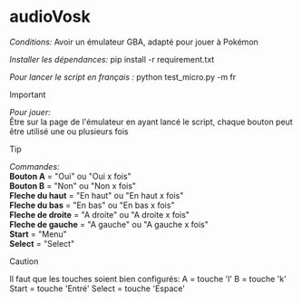 # audioVosk
*Conditions:*
Avoir un émulateur GBA, adapté pour jouer à Pokémon
  
*Installer les dépendances:* 
pip install -r requirement.txt
  
*Pour lancer le script en français :*
python test_micro.py -m fr

> [!IMPORTANT]
> *Pour jouer:*  
> Être sur la page de l'émulateur en ayant lancé le script, chaque bouton peut être utilisé une ou plusieurs fois  

> [!TIP]
> *Commandes:*  
**Bouton A** = "Oui" ou "Oui x fois"  
**Bouton B** = "Non" ou "Non x fois"  
**Fleche du haut** = "En haut" ou "En haut x fois"  
**Fleche du bas** = "En bas" ou "En bas x fois"  
**Fleche de droite** = "A droite" ou "A droite x fois"  
**Fleche de gauche** = "A gauche" ou "A gauche x fois"  
**Start** = "Menu"  
**Select** = "Select"  

> [!CAUTION]  
> Il faut que les touches soient bien configurés:
A = touche 'l'
B = touche 'k'
Start = touche 'Entré'
Select = touche 'Espace'
